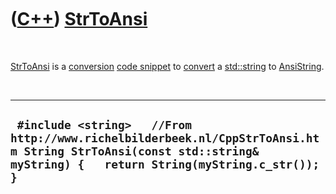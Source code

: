 
 

 

 

 

 

([C++](Cpp.md)) [StrToAnsi](CppStrToAnsi.md)
==============================================

 

[StrToAnsi](CppStrToAnsi.md) is a [conversion](CppConvert.md) [code
snippet](CppCodeSnippets.md) to [convert](CppConvert.md) a
[std::string](CppString.md) to [AnsiString](CppAnsiString.md).

 

  --------------------------------------------------------------------------------------------------------------------------------------------------------------------
  ` #include <string>   //From http://www.richelbilderbeek.nl/CppStrToAnsi.htm String StrToAnsi(const std::string& myString) {   return String(myString.c_str()); }`
  --------------------------------------------------------------------------------------------------------------------------------------------------------------------

 

 

 

 

 

 

